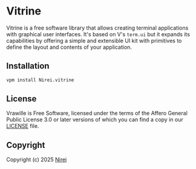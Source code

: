 # Vitrine
Vitrine is a free software library that allows creating terminal applications
with graphical user interfaces. It's based on V's `term.ui` but it expands its
capabilities by offering a simple and extensible UI kit with primitives to
define the layout and contents of your application.

## Installation
```sh
vpm install Nirei.vitrine
```

## License
Vrawille is Free Software, licensed under the terms of the Affero General Public
License 3.0 or later versions of which you can find a copy in our
[LICENSE](LICENSE) file.

## Copyright

Copyright (c) 2025 [Nirei](https://jacobo.lostrego.org/)